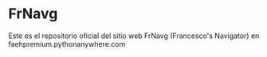 # FrNavg
Este es el repositorio oficial del sitio web FrNavg (Francesco's Navigator) en faehpremium.pythonanywhere.com
